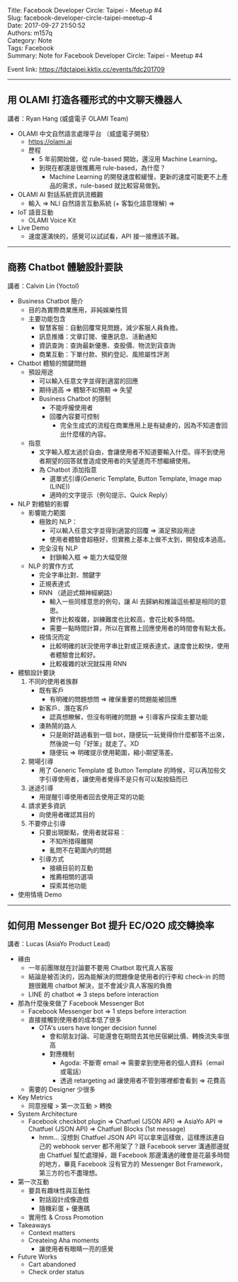 Title: Facebook Developer Circle: Taipei - Meetup #4  
Slug: facebook-developer-circle-taipei-meetup-4  
Date: 2017-09-27 21:50:52  
Authors: m157q  
Category: Note  
Tags: Facebook  
Summary: Note for Facebook Developer Circle: Taipei - Meetup #4  
  
  
Event link: <https://fdctaipei.kktix.cc/events/fdc201709>  
  
---  
  
## 用 OLAMI 打造各種形式的中文聊天機器人  
講者：Ryan Hang (威盛電子 OLAMI Team)  
  
+ OLAMI 中文自然語言處理平台 （威盛電子開發）  
    + <https://olami.ai>  
    + 歷程  
        + 5 年前開始做，從 rule-based 開始，還沒用 Machine Learning。  
        + 到現在都還是很推薦用 rule-based，為什麼？  
            + Machine Learning 的開發速度較緩慢，更新的速度可能更不上產品的需求，rule-based 就比較容易做到。  
+ OLAMI AI 對話系統資訊流概觀  
    + 輸入 => NLI 自然語言互動系統 (+ 客製化語意理解) =>  
+ IoT 語音互動  
    + OLAMI Voice Kit  
+ Live Demo  
    + 速度還滿快的，感覺可以試試看，API 接一接應該不難。  
  
---  
  
## 商務 Chatbot 體驗設計要訣  
講者：Calvin Lin (Yoctol)  
  
+ Business Chatbot 簡介  
    + 目的為實際商業應用，非純娛樂性質  
    + 主要功能包含  
        + 智慧客服：自動回覆常見問題，減少客服人員負擔。  
        + 訊息推播：文章訂閱、優惠訊息、活動通知  
        + 資訊查詢：查詢最新優惠、查股價、物流到貨查詢  
        + 商業互動：下單付款、預約登記、風險屬性評測  
+ Chatbot 體驗的關鍵問題  
    + 預設用途  
        + 可以輸入任意文字並得到適當的回應  
        + 期待過高 => 體驗不如預期 => 失望  
        + Business Chatbot 的限制  
            + 不能呼攏使用者  
            + 回覆內容要可控制  
                + 完全生成式的流程在商業應用上是有疑慮的，因為不知道會回出什麼樣的內容。  
    + 指意  
        + 文字輸入框太過於自由，會讓使用者不知道要輸入什麼。得不到使用者期望的回答就會造成使用者的失望進而不想繼續使用。  
        + 為 Chatbot 添加指意  
            + 選單式引導(Generic Template, Button Template, Image map (LINE))  
            + 適時的文字提示（例句提示、Quick Reply）  
+ NLP 對體驗的影響  
    + 影響能力範圍  
        + 極致的 NLP：  
            + 可以輸入任意文字並得到適當的回覆 => 滿足預設用途  
            + 使用者體驗會超極好，但實務上基本上做不太到，開發成本過高。  
        + 完全沒有 NLP  
            + 封鎖輸入框 => 能力大幅受限  
    + NLP 的實作方式  
        + 完全字串比對、關鍵字  
        + 正規表達式  
        + RNN （遞迴式類神經網路）  
            + 輸入一些同樣意思的例句，讓 AI 去歸納和推論這些都是相同的意思。  
            + 實作比較複雜，訓練難度也比較高，會花比較多時間。  
            + 需要一點時間計算，所以在實務上回應使用者的時間會有點太長。  
        + 視情況而定  
            + 比較明確的狀況使用字串比對或正規表達式，速度會比較快，使用者體驗會比較好。  
            + 比較複雜的狀況就採用 RNN  
+ 體驗設計要訣  
    1. 不同的使用者族群  
        + 既有客戶  
            + 有明確的問題想問 => 確保重要的問題能被回應  
        + 新客戶、潛在客戶  
            + 認真想瞭解，但沒有明確的問題 => 引導客戶探索主要功能  
        + 湊熱鬧的路人  
            + 只是剛好路過看到一個 bot，隨便玩一玩覺得你什麼都答不出來，然後說一句「好笨」就走了。XD  
            + 隨便玩 => 明確提示使用範圍，縮小期望落差。  
    2. 開場引導  
        + 用了 Generic Template 或 Button Template 的時候，可以再加些文字引導使用者，讓使用者覺得不是只有可以點按鈕而已  
    3. 迷途引導  
        + 用提醒引導使用者回去使用正常的功能  
    4. 請求更多資訊  
        + 向使用者確認其目的  
    5. 不要停止引導  
        + 只要出現斷點，使用者就容易：  
            + 不知所措得離開  
            + 亂問不在範圍內的問題  
        + 引導方式  
            + 接續目前的互動  
            + 推薦相關的選項  
            + 探索其他功能  
+ 使用情境 Demo  
  
---  
  
## 如何用 Messenger Bot 提升 EC/O2O 成交轉換率  
講者：Lucas (AsiaYo Product Lead)  
  
+ 緣由  
    + 一年前團隊就在討論要不要用 Chatbot 取代真人客服  
    + 結論是被否決的，因為能解決的問題像是使用者的行李和 check-in 的問題很難用 chatbot 解決，並不會減少真人客服的負擔  
    + LINE 的 chatbot => 3 steps before interaction  
+ 那為什麼後來做了 Facebook Messenger Bot  
    + Facebook Messenger bot => 1 steps before interaction  
    + 直接接觸到使用者的成本低了很多  
        + OTA's users have longer decision funnel  
            + 會和朋友討論、可能還會在期間去其他民宿網比價、轉換流失率很高  
            + 對應機制  
                + Agoda: 不斷寄 email => 需要拿到使用者的個人資料（email 或電話）  
                + 透過 retargeting ad 讓使用者不管到哪裡都會看到 => 花費高  
    + 需要的 Designer 少很多  
+ Key Metrics  
    + 同意授權 > 第一次互動 > 轉換  
+ System Architecture  
    + Facebook checkbot plugin => Chatfuel (JSON API) => AsiaYo API => Chatfuel (JSON API) => Chatfuel Blocks (1st message)  
        + hmm... 沒想到 Chatfuel JSON API 可以拿來這樣做，這樣應該連自己的 webhook server 都不用架了？跟 Facebook server 溝通那邊就由 Chatfuel 幫忙處理掉，跟 Facebook 那邊溝通的確會是花最多時間的地方，畢竟 Facebook 沒有官方的 Messenger Bot Framework，第三方的也不盡理想。  
+ 第一次互動  
    + 要具有趣味性與互動性  
        + 對話設計成像遊戲  
        + 隨機彩蛋 + 優惠碼  
    + 實用性 & Cross Promotion  
+ Takeaways  
    + Context matters  
    + Createing Aha moments  
        + 讓使用者有眼睛一亮的感覺  
+ Future Works  
    + Cart abandoned  
    + Check order status  
